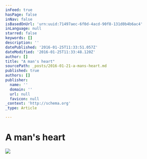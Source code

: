 ```yaml
---
inFeed: true
hasPage: false
inNav: false
isBasedOnUrl: 'urn:uuid:71497aec-6f0d-4acd-90f8-131d0b4b6ac4'
inLanguage: null
starred: false
keywords: []
description: ''
datePublished: '2016-01-25T11:33:51.057Z'
dateModified: '2016-01-25T11:33:48.120Z'
author: []
title: "A man's heart"
sourcePath: _posts/2016-01-21-a-mans-heart.md
published: true
authors: []
publisher:
  name: ''
  domain: ''
  url: null
  favicon: null
_context: 'http://schema.org'
_type: Article

---
```

# A man's heart
![](https://s3-us-west-2.amazonaws.com/the-grid-img/p/13007ea97c4afc0a3b7173c152b38fbcd7f92fe3.png)
